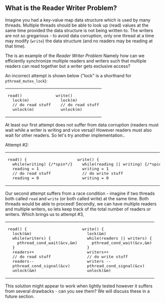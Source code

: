 ## What is the Reader Writer Problem?

Imagine you had a key-value map data structure which is used by many threads. Multiple threads should be able to look up (read) values at the same time provided the data structure is not being written to. The writers are not so gregarious - to avoid data corruption, only one thread at a time may modify (`write`) the data structure (and no readers may be reading at that time). 

The is an example of the _Reader Writer Problem_  Namely how can we efficiently synchronize multiple readers and writers such that multiple readers can read together but a writer gets exclusive access?

An incorrect attempt is shown below ("lock" is a shorthand for `pthread_mutex_lock`):

<table><tr><td>
<pre>read()
  lock(m)
  // do read stuff
  unlock(m)
</pre>
</td><td>
<pre>write()
  lock(m)
  // do read stuff
  unlock(m)
</pre></td></tr></table>

At least our first attempt does not suffer from data corruption (readers must wait while a writer is writing and vice versa)! However readers must also wait for other readers. So let's try another implementation..

Attempt #2:
<table><tr><td>
<pre>read() {
  while(writing) {/*spin*/}
  reading = 1
  // do read stuff
  reading = 0
</pre>
</td><td>
<pre>write() {
  while(reading || writing) {/*spin*/}
  writing = 1
  // do write stuff
  writing = 0
</pre></td></tr></table>

Our second attempt suffers from a race condition - imagine if two threads both called `read` and `write` (or both called write) at the same time. Both threads would be able to proceed! Secondly, we can have multiple readers and multiple writers, so lets keep track of the total number of readers or writers. Which brings us to attempt #3,

<table><tr><td>
<pre>read() {
  lock(&m)
  while(writers) {
    pthread_cond_wait(&cv,&m)
  }
  readers++
  // do read stuff
  readers--
  pthread_cond_signal(&cv)
  unlock(&m)
</pre>
</td><td>
<pre>write() {
  lock(&m)
  while(readers || writers) {
    pthread_cond_wait(&cv,&m)
  }
  writers++
  // do write stuff
  writers --
  pthread_cond_signal(&cv)
  unlock(&m)
</pre></td></tr></table>

This solution might appear to work when lightly tested however it suffers from several drawbacks  - can you see them? We will discuss these in a future section.
